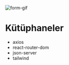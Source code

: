 
![form-gif](https://github.com/bahattinzengin/form-mvc/assets/140658226/56d98003-04bc-4dea-9987-733fa60ac763)




# Kütüphaneler

- axios
- react-router-dom
- json-server
- tailwind

